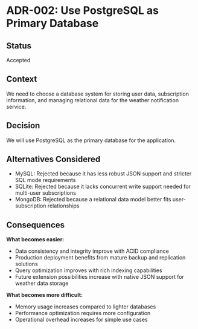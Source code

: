 # ADR-002: Use PostgreSQL as Primary Database

## Status
Accepted

## Context
We need to choose a database system for storing user data, subscription information, and managing relational data for the weather notification service.

## Decision
We will use PostgreSQL as the primary database for the application.

## Alternatives Considered
- MySQL: Rejected because it has less robust JSON support and stricter SQL mode requirements
- SQLite: Rejected because it lacks concurrent write support needed for multi-user subscriptions
- MongoDB: Rejected because a relational data model better fits user-subscription relationships

## Consequences
**What becomes easier:**
- Data consistency and integrity improve with ACID compliance
- Production deployment benefits from mature backup and replication solutions
- Query optimization improves with rich indexing capabilities
- Future extension possibilities increase with native JSON support for weather data storage

**What becomes more difficult:**
- Memory usage increases compared to lighter databases
- Performance optimization requires more configuration
- Operational overhead increases for simple use cases